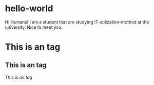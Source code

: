 # hello-world

Hi Humans!
I am a student that are studying IT-utilization-mothod at the university.
Nice to meet you.

# This is an tag
## This is an tag
###### This is an tag
